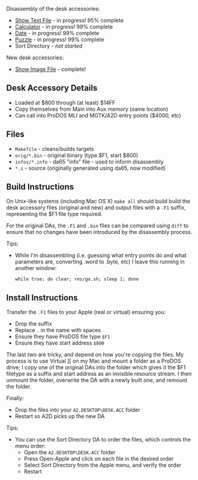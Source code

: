 Disassembly of the desk accessories:

* [Show Text File](show_text_file.s) - in progress! 95% complete
* [Calculator](calculator.s) - in progress! 99% complete
* [Date](date.s) - in progress! 99% complete
* [Puzzle](puzzle.s) - in progress! 99% complete
* Sort Directory - _not started_

New desk accessories:
* [Show Image File](show_image_file.s) - complete!

## Desk Accessory Details

* Loaded at $800 through (at least) $14FF
* Copy themselves from Main into Aux memory (same location)
* Can call into ProDOS MLI and MGTK/A2D entry points ($4000, etc)

## Files

* `Makefile` - cleans/builds targets
* `orig/*.bin` - original binary (type $F1, start $800)
* `infos/*.info` - da65 "info" file - used to inform disassembly
* `*.s` - source (originally generated using da65, now modified)

## Build Instructions

On Unix-like systems (including Mac OS X) `make all` should build
build the desk accessory files (original and new) and output
files with a `.F1` suffix, representing the $F1 file type required.

For the original DAs, the `.F1` and `.bin` files can be compared
using `diff` to ensure that no changes have been introduced by the
disassembly process.

Tips:

* While I'm disassembling (i.e. guessing what entry points do
   and what parameters are, converting .word to .byte, etc) I
   leave this running in another window:

   `while true; do clear; res/go.sh; sleep 1; done`


## Install Instructions

Transfer the `.F1` files to your Apple (real or virtual) ensuring you:

* Drop the suffix
* Replace `.` in the name with spaces
* Ensure they have ProDOS file type `$F1`
* Ensure they have start address `$800`

The last two are tricky, and depend on how you're copying the files.
My process is to use Virtual ][ on my Mac and mount a folder as a
ProDOS drive; I copy one of the original DAs into the folder which
gives it the $F1 filetype as a suffix and start address as an invisible
resource stream. I then unmount the folder, overwrite the DA with
a newly built one, and remount the folder.

Finally:

* Drop the files into your `A2.DESKTOP\DESK.ACC` folder
* Restart so A2D picks up the new DA

Tips:

* You can use the Sort Directory DA to order the files, which controls
    the menu order:
  * Open the `A2.DESKTOP\DESK.ACC` folder
  * Press Open-Apple and click on each file in the desired order
  * Select Sort Directory from the Apple menu, and verify the order
  * Restart
